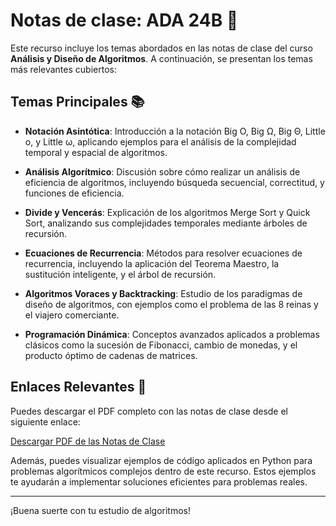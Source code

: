 # Notas de clase: ADA 24B 📘

Este recurso incluye los temas abordados en las notas de clase del curso **Análisis y Diseño de Algoritmos**. A continuación, se presentan los temas más relevantes cubiertos:

## Temas Principales 📚

- **Notación Asintótica**: Introducción a la notación Big O, Big Ω, Big Θ, Little o, y Little ω, aplicando ejemplos para el análisis de la complejidad temporal y espacial de algoritmos.

- **Análisis Algorítmico**: Discusión sobre cómo realizar un análisis de eficiencia de algoritmos, incluyendo búsqueda secuencial, correctitud, y funciones de eficiencia.

- **Divide y Vencerás**: Explicación de los algoritmos Merge Sort y Quick Sort, analizando sus complejidades temporales mediante árboles de recursión.

- **Ecuaciones de Recurrencia**: Métodos para resolver ecuaciones de recurrencia, incluyendo la aplicación del Teorema Maestro, la sustitución inteligente, y el árbol de recursión.

- **Algoritmos Voraces y Backtracking**: Estudio de los paradigmas de diseño de algoritmos, con ejemplos como el problema de las 8 reinas y el viajero comerciante.

- **Programación Dinámica**: Conceptos avanzados aplicados a problemas clásicos como la sucesión de Fibonacci, cambio de monedas, y el producto óptimo de cadenas de matrices.

## Enlaces Relevantes 🔗

Puedes descargar el PDF completo con las notas de clase desde el siguiente enlace:

[Descargar PDF de las Notas de Clase](../docs/_static/pdf/ADA_24A___Notas.pdf)

Además, puedes visualizar ejemplos de código aplicados en Python para problemas algorítmicos complejos dentro de este recurso. Estos ejemplos te ayudarán a implementar soluciones eficientes para problemas reales.

---

¡Buena suerte con tu estudio de algoritmos!
